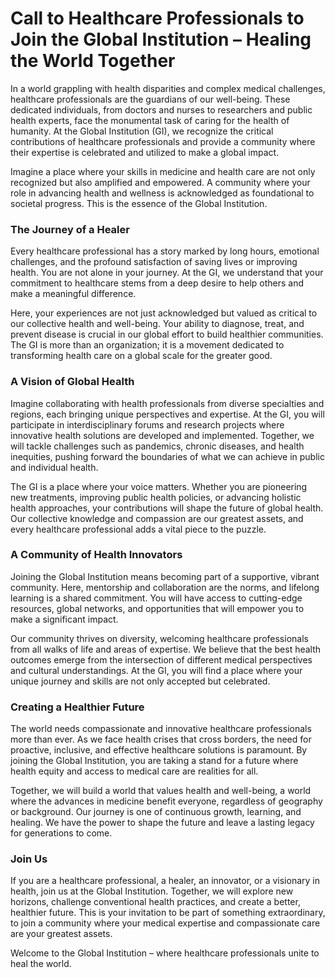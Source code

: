 # Call to Healthcare Professionals to Join the Global Institution – Healing the World Together

In a world grappling with health disparities and complex medical challenges, healthcare professionals are the guardians of our well-being. These dedicated individuals, from doctors and nurses to researchers and public health experts, face the monumental task of caring for the health of humanity. At the Global Institution (GI), we recognize the critical contributions of healthcare professionals and provide a community where their expertise is celebrated and utilized to make a global impact.

Imagine a place where your skills in medicine and health care are not only recognized but also amplified and empowered. A community where your role in advancing health and wellness is acknowledged as foundational to societal progress. This is the essence of the Global Institution.

### The Journey of a Healer
Every healthcare professional has a story marked by long hours, emotional challenges, and the profound satisfaction of saving lives or improving health. You are not alone in your journey. At the GI, we understand that your commitment to healthcare stems from a deep desire to help others and make a meaningful difference.

Here, your experiences are not just acknowledged but valued as critical to our collective health and well-being. Your ability to diagnose, treat, and prevent disease is crucial in our global effort to build healthier communities. The GI is more than an organization; it is a movement dedicated to transforming health care on a global scale for the greater good.

### A Vision of Global Health
Imagine collaborating with health professionals from diverse specialties and regions, each bringing unique perspectives and expertise. At the GI, you will participate in interdisciplinary forums and research projects where innovative health solutions are developed and implemented. Together, we will tackle challenges such as pandemics, chronic diseases, and health inequities, pushing forward the boundaries of what we can achieve in public and individual health.

The GI is a place where your voice matters. Whether you are pioneering new treatments, improving public health policies, or advancing holistic health approaches, your contributions will shape the future of global health. Our collective knowledge and compassion are our greatest assets, and every healthcare professional adds a vital piece to the puzzle.

### A Community of Health Innovators
Joining the Global Institution means becoming part of a supportive, vibrant community. Here, mentorship and collaboration are the norms, and lifelong learning is a shared commitment. You will have access to cutting-edge resources, global networks, and opportunities that will empower you to make a significant impact.

Our community thrives on diversity, welcoming healthcare professionals from all walks of life and areas of expertise. We believe that the best health outcomes emerge from the intersection of different medical perspectives and cultural understandings. At the GI, you will find a place where your unique journey and skills are not only accepted but celebrated.

### Creating a Healthier Future
The world needs compassionate and innovative healthcare professionals more than ever. As we face health crises that cross borders, the need for proactive, inclusive, and effective healthcare solutions is paramount. By joining the Global Institution, you are taking a stand for a future where health equity and access to medical care are realities for all.

Together, we will build a world that values health and well-being, a world where the advances in medicine benefit everyone, regardless of geography or background. Our journey is one of continuous growth, learning, and healing. We have the power to shape the future and leave a lasting legacy for generations to come.

### Join Us
If you are a healthcare professional, a healer, an innovator, or a visionary in health, join us at the Global Institution. Together, we will explore new horizons, challenge conventional health practices, and create a better, healthier future. This is your invitation to be part of something extraordinary, to join a community where your medical expertise and compassionate care are your greatest assets.

Welcome to the Global Institution – where healthcare professionals unite to heal the world.
